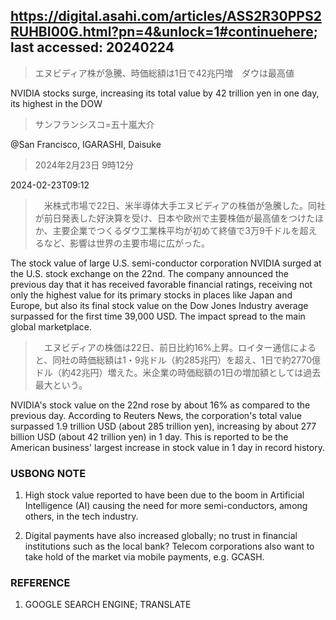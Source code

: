 ## https://digital.asahi.com/articles/ASS2R30PPS2RUHBI00G.html?pn=4&unlock=1#continuehere; last accessed: 20240224

> エヌビディア株が急騰、時価総額は1日で42兆円増　ダウは最高値

NVIDIA stocks surge, increasing its total value by 42 trillion yen in one day, its highest in the DOW

> サンフランシスコ=五十嵐大介

@San Francisco, IGARASHI, Daisuke

> 2024年2月23日 9時12分

2024-02-23T09:12

>　米株式市場で22日、米半導体大手エヌビディアの株価が急騰した。同社が前日発表した好決算を受け、日本や欧州で主要株価が最高値をつけたほか、主要企業でつくるダウ工業株平均が初めて終値で3万9千ドルを超えるなど、影響は世界の主要市場に広がった。

The stock value of large U.S. semi-conductor corporation NVIDIA surged at the U.S. stock exchange on the 22nd. The company announced the previous day that it has received favorable financial ratings, receiving not only the highest value for its primary stocks in places like Japan and Europe, but also its final stock value on the Dow Jones Industry average surpassed for the first time 39,000 USD. The impact spread to the main global marketplace.

>　エヌビディアの株価は22日、前日比約16%上昇。ロイター通信によると、同社の時価総額は1・9兆ドル（約285兆円）を超え、1日で約2770億ドル（約42兆円）増えた。米企業の時価総額の1日の増加額としては過去最大という。

NVIDIA's stock value on the 22nd rose by about 16% as compared to the previous day. According to Reuters News, the corporation's total value surpassed 1.9 trillion USD (about 285 trillion yen), increasing by about 277 billion USD (about 42 trillion yen) in 1 day. This is reported to be the American business' largest increase in stock value in 1 day in record history.

### USBONG NOTE

1) High stock value reported to have been due to the boom in Artificial Intelligence (AI) causing the need for more semi-conductors, among others, in the tech industry. 

2) Digital payments have also increased globally; no trust in financial institutions such as the local bank? Telecom corporations also want to take hold of the market via mobile payments, e.g. GCASH.

### REFERENCE

1) GOOGLE SEARCH ENGINE; TRANSLATE

